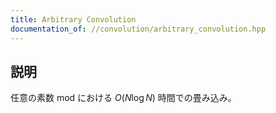 ```yaml
---
title: Arbitrary Convolution
documentation_of: //convolution/arbitrary_convolution.hpp
---
```


## 説明

任意の素数 mod における $O(N\log N)$ 時間での畳み込み。
